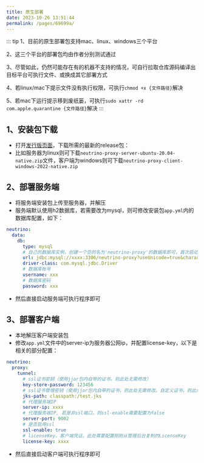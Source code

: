 ```yaml
---
title: 原生部署
date: 2023-10-26 13:51:44
permalink: /pages/69699a/
---
```


::: tip
1、目前的原生部署包支持mac、linux、windows三个平台

2、这三个平台的部署包均由作者分别测试通过

3、尽管如此，仍然可能存在有的机器不支持的情况，可自行拉取仓库源码编译出目标平台可执行文件、或换成其它部署方式

4、若linux/mac下提示文件没有执行权限，可执行`chmod +x {文件路径}`解决

5、若mac下运行提示移到废纸篓，可执行`sudo xattr -rd com.apple.quarantine {文件路径}`解决
:::

## 1、安装包下载
- 打开[发行版页面](https://gitee.com/dromara/neutrino-proxy/releases)，下载所需的最新的release包：
- 比如服务器为linux则可下载`neutrino-proxy-server-ubuntu-20.04-native.zip`文件，客户端为windows则可下载`neutrino-proxy-client-windows-2022-native.zip`

## 2、部署服务端
- 将服务端安装包上传至服务器，并解压
- 服务端默认使用h2数据库，若需要改为mysql，则可修改安装包`app.yml`内的数据库配置，如下：
```yml
neutrino:
  data:
    db:
      type: mysql
      # 自己的数据库实例，创建一个空的名为'neutrino-proxy'的数据库即可，首次启动服务端会自动初始化
      url: jdbc:mysql://xxxx:3306/neutrino-proxy?useUnicode=true&characterEncoding=UTF-8&allowMultiQueries=true&useAffectedRows=true&useSSL=false
      driver-class: com.mysql.jdbc.Driver
      # 数据库帐号
      username: xxx
      # 数据库密码
      password: xxx
```
- 然后直接启动服务端可执行程序即可

## 3、部署客户端
- 本地解压客户端安装包
- 修改`app.yml`文件中的server-ip为服务器公网ip，并配置license-key，以下是相关的部分配置：
```yml
neutrino:
  proxy:
    tunnel:
      # ssl证书密钥（使用jjar包内自带的证书，则此处无需修改）
      key-store-password: 123456
      # ssl证书管理密钥（使用jjar包内自带的证书，则此处无需修改。自定义证书，则此处配置对应的路径）
      jks-path: classpath:/test.jks
      # 代理服务端IP
      server-ip: xxxx
      # 代理服务端IP, 若是非ssl端口，则ssl-enable需要配置为false
      server-port: 9002
      # 是否启用ssl
      ssl-enable: true
      # licenseKey，客户端凭证。此处需要配置刚刚从管理后台复制的LicenseKey
      license-key: xxxx
```
- 然后直接启动客户端可执行程序即可

